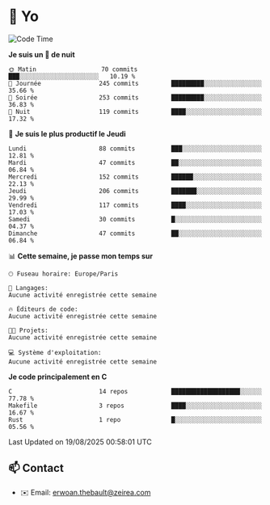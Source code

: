 # 👋 Yo

<!--START_SECTION:waka-->
![Code Time](http://img.shields.io/badge/Code%20Time-212%20hrs%208%20mins-blue)

**Je suis un 🦉 de nuit** 

```text
🌞 Matin                  70 commits          ███░░░░░░░░░░░░░░░░░░░░░░   10.19 % 
🌆 Journée                245 commits         █████████░░░░░░░░░░░░░░░░   35.66 % 
🌃 Soirée                 253 commits         █████████░░░░░░░░░░░░░░░░   36.83 % 
🌙 Nuit                   119 commits         ████░░░░░░░░░░░░░░░░░░░░░   17.32 % 
```
📅 **Je suis le plus productif le Jeudi** 

```text
Lundi                    88 commits          ███░░░░░░░░░░░░░░░░░░░░░░   12.81 % 
Mardi                    47 commits          ██░░░░░░░░░░░░░░░░░░░░░░░   06.84 % 
Mercredi                 152 commits         ██████░░░░░░░░░░░░░░░░░░░   22.13 % 
Jeudi                    206 commits         ███████░░░░░░░░░░░░░░░░░░   29.99 % 
Vendredi                 117 commits         ████░░░░░░░░░░░░░░░░░░░░░   17.03 % 
Samedi                   30 commits          █░░░░░░░░░░░░░░░░░░░░░░░░   04.37 % 
Dimanche                 47 commits          ██░░░░░░░░░░░░░░░░░░░░░░░   06.84 % 
```


📊 **Cette semaine, je passe mon temps sur** 

```text
🕑︎ Fuseau horaire: Europe/Paris

💬 Langages: 
Aucune activité enregistrée cette semaine

🔥 Éditeurs de code: 
Aucune activité enregistrée cette semaine

🐱‍💻 Projets: 
Aucune activité enregistrée cette semaine

💻 Système d'exploitation: 
Aucune activité enregistrée cette semaine
```

**Je code principalement en C** 

```text
C                        14 repos            ███████████████████░░░░░░   77.78 % 
Makefile                 3 repos             ████░░░░░░░░░░░░░░░░░░░░░   16.67 % 
Rust                     1 repo              █░░░░░░░░░░░░░░░░░░░░░░░░   05.56 % 
```




 Last Updated on 19/08/2025 00:58:01 UTC
<!--END_SECTION:waka-->

## 📫 Contact

- ✉️ Email: erwoan.thebault@zeirea.com
